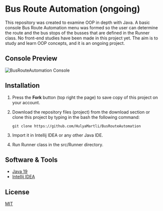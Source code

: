 # Bus Route Automation (ongoing)

This repository was created to examine OOP in depth with Java. A basic console Bus Route Automation menu was formed so the user can determine the route and the bus stops of the busses that are defined in the Runner class. No front-end studies have been made in this project yet. The aim is to study and learn OOP concepts, and it is an ongoing project.

## Console Preview

![BusRouteAutomation Console](https://lh3.googleusercontent.com/pw/AMWts8Cow3yB47PSVneOBwsDc1Gl0Qe_99lcnccOKLHyj2v9o23-pouSNiv8C6NbUxermc7cigWlSIN7Efg0fckKNITAyYM3iwAtj7vNDELpavhOQmt4Pbkl1b1QV8OGIEsJs8eoeaS-Zdi516an26UcMxzORA=w416-h706-s-no?authuser=0)

## Installation

1. Press the **Fork** button (top right the page) to save copy of this project on your account.

2. Download the repository files (project) from the download section or clone this project by typing in the bash the following command:

   ```
   git clone https://github.com/HulyaMartli/BusRouteAutomation
   ```

3. Import it in Intellij IDEA or any other Java IDE.

4. Run Runner class in the src/Runner directory.

## Software & Tools

* [Java 19](https://www.oracle.com/java/technologies/javase/jdk19-archive-downloads.html)
* [Intellij IDEA](https://www.jetbrains.com/idea/)

## License

[MIT](https://choosealicense.com/licenses/mit/)